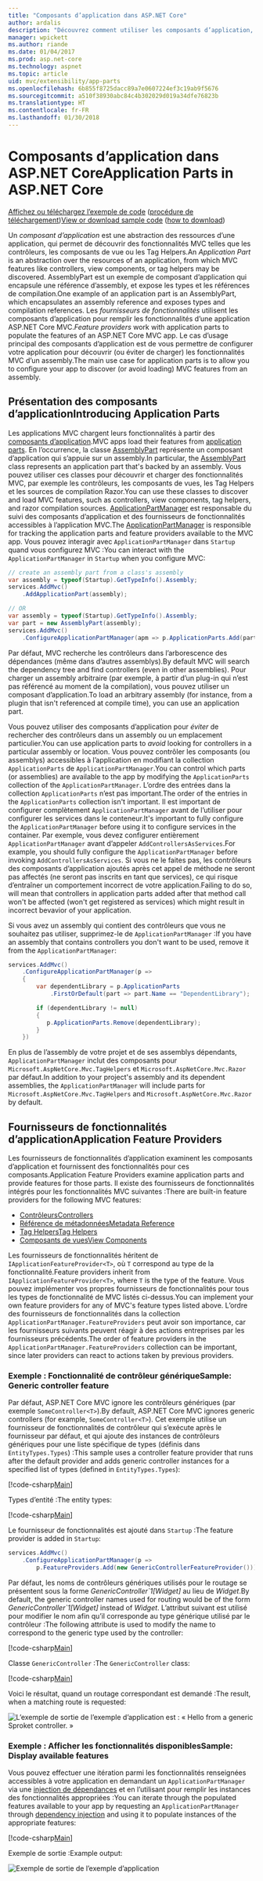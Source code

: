 ```yaml
---
title: "Composants d’application dans ASP.NET Core"
author: ardalis
description: "Découvrez comment utiliser les composants d’application, c’est-à-dire les abstractions des ressources d’une application, pour configurer celle-ci afin qu’elle découvre (ou évite de charger) les fonctionnalités d’un assembly."
manager: wpickett
ms.author: riande
ms.date: 01/04/2017
ms.prod: asp.net-core
ms.technology: aspnet
ms.topic: article
uid: mvc/extensibility/app-parts
ms.openlocfilehash: 6b855f8725dacc89a7e0607224ef3c19ab9f5676
ms.sourcegitcommit: a510f38930abc84c4b302029d019a34dfe76823b
ms.translationtype: HT
ms.contentlocale: fr-FR
ms.lasthandoff: 01/30/2018
---
```

# <a name="application-parts-in-aspnet-core"></a><span data-ttu-id="b4c0e-103">Composants d’application dans ASP.NET Core</span><span class="sxs-lookup"><span data-stu-id="b4c0e-103">Application Parts in ASP.NET Core</span></span>

<span data-ttu-id="b4c0e-104">[Affichez ou téléchargez l’exemple de code](https://github.com/aspnet/Docs/tree/master/aspnetcore/mvc/advanced/app-parts/sample) ([procédure de téléchargement](xref:tutorials/index#how-to-download-a-sample))</span><span class="sxs-lookup"><span data-stu-id="b4c0e-104">[View or download sample code](https://github.com/aspnet/Docs/tree/master/aspnetcore/mvc/advanced/app-parts/sample) ([how to download](xref:tutorials/index#how-to-download-a-sample))</span></span>

<span data-ttu-id="b4c0e-105">Un *composant d’application* est une abstraction des ressources d’une application, qui permet de découvrir des fonctionnalités MVC telles que les contrôleurs, les composants de vue ou les Tag Helpers.</span><span class="sxs-lookup"><span data-stu-id="b4c0e-105">An *Application Part* is an abstraction over the resources of an application, from which MVC features like controllers, view components, or tag helpers may be discovered.</span></span> <span data-ttu-id="b4c0e-106">AssemblyPart est un exemple de composant d’application qui encapsule une référence d’assembly, et expose les types et les références de compilation.</span><span class="sxs-lookup"><span data-stu-id="b4c0e-106">One example of an application part is an AssemblyPart, which encapsulates an assembly reference and exposes types and compilation references.</span></span> <span data-ttu-id="b4c0e-107">Les *fournisseurs de fonctionnalités* utilisent les composants d’application pour remplir les fonctionnalités d’une application ASP.NET Core MVC.</span><span class="sxs-lookup"><span data-stu-id="b4c0e-107">*Feature providers* work with application parts to populate the features of an ASP.NET Core MVC app.</span></span> <span data-ttu-id="b4c0e-108">Le cas d’usage principal des composants d’application est de vous permettre de configurer votre application pour découvrir (ou éviter de charger) les fonctionnalités MVC d’un assembly.</span><span class="sxs-lookup"><span data-stu-id="b4c0e-108">The main use case for application parts is to allow you to configure your app to discover (or avoid loading) MVC features from an assembly.</span></span>

## <a name="introducing-application-parts"></a><span data-ttu-id="b4c0e-109">Présentation des composants d’application</span><span class="sxs-lookup"><span data-stu-id="b4c0e-109">Introducing Application Parts</span></span>

<span data-ttu-id="b4c0e-110">Les applications MVC chargent leurs fonctionnalités à partir des [composants d’application](/aspnet/core/api/microsoft.aspnetcore.mvc.applicationparts.applicationpart).</span><span class="sxs-lookup"><span data-stu-id="b4c0e-110">MVC apps load their features from [application parts](/aspnet/core/api/microsoft.aspnetcore.mvc.applicationparts.applicationpart).</span></span> <span data-ttu-id="b4c0e-111">En l’occurrence, la classe [AssemblyPart](/aspnet/core/api/microsoft.aspnetcore.mvc.applicationparts.assemblypart#Microsoft_AspNetCore_Mvc_ApplicationParts_AssemblyPart) représente un composant d’application qui s’appuie sur un assembly.</span><span class="sxs-lookup"><span data-stu-id="b4c0e-111">In particular, the [AssemblyPart](/aspnet/core/api/microsoft.aspnetcore.mvc.applicationparts.assemblypart#Microsoft_AspNetCore_Mvc_ApplicationParts_AssemblyPart) class represents an application part that's backed by an assembly.</span></span> <span data-ttu-id="b4c0e-112">Vous pouvez utiliser ces classes pour découvrir et charger des fonctionnalités MVC, par exemple les contrôleurs, les composants de vues, les Tag Helpers et les sources de compilation Razor.</span><span class="sxs-lookup"><span data-stu-id="b4c0e-112">You can use these classes to discover and load MVC features, such as controllers, view components, tag helpers, and razor compilation sources.</span></span> <span data-ttu-id="b4c0e-113">[ApplicationPartManager](/aspnet/core/api/microsoft.aspnetcore.mvc.applicationparts.applicationpartmanager) est responsable du suivi des composants d’application et des fournisseurs de fonctionnalités accessibles à l’application MVC.</span><span class="sxs-lookup"><span data-stu-id="b4c0e-113">The [ApplicationPartManager](/aspnet/core/api/microsoft.aspnetcore.mvc.applicationparts.applicationpartmanager) is responsible for tracking the application parts and feature providers available to the MVC app.</span></span> <span data-ttu-id="b4c0e-114">Vous pouvez interagir avec `ApplicationPartManager` dans `Startup` quand vous configurez MVC :</span><span class="sxs-lookup"><span data-stu-id="b4c0e-114">You can interact with the `ApplicationPartManager` in `Startup` when you configure MVC:</span></span>

```csharp
// create an assembly part from a class's assembly
var assembly = typeof(Startup).GetTypeInfo().Assembly;
services.AddMvc()
    .AddApplicationPart(assembly);

// OR
var assembly = typeof(Startup).GetTypeInfo().Assembly;
var part = new AssemblyPart(assembly);
services.AddMvc()
    .ConfigureApplicationPartManager(apm => p.ApplicationParts.Add(part));
```

<span data-ttu-id="b4c0e-115">Par défaut, MVC recherche les contrôleurs dans l’arborescence des dépendances (même dans d’autres assemblys).</span><span class="sxs-lookup"><span data-stu-id="b4c0e-115">By default MVC will search the dependency tree and find controllers (even in other assemblies).</span></span> <span data-ttu-id="b4c0e-116">Pour charger un assembly arbitraire (par exemple, à partir d’un plug-in qui n’est pas référencé au moment de la compilation), vous pouvez utiliser un composant d’application.</span><span class="sxs-lookup"><span data-stu-id="b4c0e-116">To load an arbitrary assembly (for instance, from a plugin that isn't referenced at compile time), you can use an application part.</span></span>

<span data-ttu-id="b4c0e-117">Vous pouvez utiliser des composants d’application pour *éviter* de rechercher des contrôleurs dans un assembly ou un emplacement particulier.</span><span class="sxs-lookup"><span data-stu-id="b4c0e-117">You can use application parts to *avoid* looking for controllers in a particular assembly or location.</span></span> <span data-ttu-id="b4c0e-118">Vous pouvez contrôler les composants (ou assemblys) accessibles à l’application en modifiant la collection `ApplicationParts` de `ApplicationPartManager`.</span><span class="sxs-lookup"><span data-stu-id="b4c0e-118">You can control which parts (or assemblies) are available to the app by modifying the `ApplicationParts` collection of the `ApplicationPartManager`.</span></span> <span data-ttu-id="b4c0e-119">L’ordre des entrées dans la collection `ApplicationParts` n’est pas important.</span><span class="sxs-lookup"><span data-stu-id="b4c0e-119">The order of the entries in the `ApplicationParts` collection isn't important.</span></span> <span data-ttu-id="b4c0e-120">Il est important de configurer complètement `ApplicationPartManager` avant de l’utiliser pour configurer les services dans le conteneur.</span><span class="sxs-lookup"><span data-stu-id="b4c0e-120">It's important to fully configure the `ApplicationPartManager` before using it to configure services in the container.</span></span> <span data-ttu-id="b4c0e-121">Par exemple, vous devez configurer entièrement `ApplicationPartManager` avant d’appeler `AddControllersAsServices`.</span><span class="sxs-lookup"><span data-stu-id="b4c0e-121">For example, you should fully configure the `ApplicationPartManager` before invoking `AddControllersAsServices`.</span></span> <span data-ttu-id="b4c0e-122">Si vous ne le faites pas, les contrôleurs des composants d’application ajoutés après cet appel de méthode ne seront pas affectés (ne seront pas inscrits en tant que services), ce qui risque d’entraîner un comportement incorrect de votre application.</span><span class="sxs-lookup"><span data-stu-id="b4c0e-122">Failing to do so, will mean that controllers in application parts added after that method call won't be affected (won't get registered as services) which might result in incorrect bevavior of your application.</span></span>

<span data-ttu-id="b4c0e-123">Si vous avez un assembly qui contient des contrôleurs que vous ne souhaitez pas utiliser, supprimez-le de `ApplicationPartManager` :</span><span class="sxs-lookup"><span data-stu-id="b4c0e-123">If you have an assembly that contains controllers you don't want to be used, remove it from the `ApplicationPartManager`:</span></span>

```csharp
services.AddMvc()
    .ConfigureApplicationPartManager(p =>
    {
        var dependentLibrary = p.ApplicationParts
            .FirstOrDefault(part => part.Name == "DependentLibrary");

        if (dependentLibrary != null)
        {
           p.ApplicationParts.Remove(dependentLibrary);
        }
    })
```

<span data-ttu-id="b4c0e-124">En plus de l’assembly de votre projet et de ses assemblys dépendants, `ApplicationPartManager` inclut des composants pour `Microsoft.AspNetCore.Mvc.TagHelpers` et `Microsoft.AspNetCore.Mvc.Razor` par défaut.</span><span class="sxs-lookup"><span data-stu-id="b4c0e-124">In addition to your project's assembly and its dependent assemblies, the `ApplicationPartManager` will include parts for `Microsoft.AspNetCore.Mvc.TagHelpers` and `Microsoft.AspNetCore.Mvc.Razor` by default.</span></span>

## <a name="application-feature-providers"></a><span data-ttu-id="b4c0e-125">Fournisseurs de fonctionnalités d’application</span><span class="sxs-lookup"><span data-stu-id="b4c0e-125">Application Feature Providers</span></span>

<span data-ttu-id="b4c0e-126">Les fournisseurs de fonctionnalités d’application examinent les composants d’application et fournissent des fonctionnalités pour ces composants.</span><span class="sxs-lookup"><span data-stu-id="b4c0e-126">Application Feature Providers examine application parts and provide features for those parts.</span></span> <span data-ttu-id="b4c0e-127">Il existe des fournisseurs de fonctionnalités intégrés pour les fonctionnalités MVC suivantes :</span><span class="sxs-lookup"><span data-stu-id="b4c0e-127">There are built-in feature providers for the following MVC features:</span></span>

* [<span data-ttu-id="b4c0e-128">Contrôleurs</span><span class="sxs-lookup"><span data-stu-id="b4c0e-128">Controllers</span></span>](https://docs.microsoft.com/aspnet/core/api/microsoft.aspnetcore.mvc.controllers.controllerfeatureprovider)
* [<span data-ttu-id="b4c0e-129">Référence de métadonnées</span><span class="sxs-lookup"><span data-stu-id="b4c0e-129">Metadata Reference</span></span>](https://docs.microsoft.com/aspnet/core/api/microsoft.aspnetcore.mvc.razor.compilation.metadatareferencefeatureprovider)
* [<span data-ttu-id="b4c0e-130">Tag Helpers</span><span class="sxs-lookup"><span data-stu-id="b4c0e-130">Tag Helpers</span></span>](https://docs.microsoft.com/aspnet/core/api/microsoft.aspnetcore.mvc.razor.taghelpers.taghelperfeatureprovider)
* [<span data-ttu-id="b4c0e-131">Composants de vues</span><span class="sxs-lookup"><span data-stu-id="b4c0e-131">View Components</span></span>](https://docs.microsoft.com/aspnet/core/api/microsoft.aspnetcore.mvc.viewcomponents.viewcomponentfeatureprovider)

<span data-ttu-id="b4c0e-132">Les fournisseurs de fonctionnalités héritent de `IApplicationFeatureProvider<T>`, où `T` correspond au type de la fonctionnalité.</span><span class="sxs-lookup"><span data-stu-id="b4c0e-132">Feature providers inherit from `IApplicationFeatureProvider<T>`, where `T` is the type of the feature.</span></span> <span data-ttu-id="b4c0e-133">Vous pouvez implémenter vos propres fournisseurs de fonctionnalités pour tous les types de fonctionnalité de MVC listés ci-dessus.</span><span class="sxs-lookup"><span data-stu-id="b4c0e-133">You can implement your own feature providers for any of MVC's feature types listed above.</span></span> <span data-ttu-id="b4c0e-134">L’ordre des fournisseurs de fonctionnalités dans la collection `ApplicationPartManager.FeatureProviders` peut avoir son importance, car les fournisseurs suivants peuvent réagir à des actions entreprises par les fournisseurs précédents.</span><span class="sxs-lookup"><span data-stu-id="b4c0e-134">The order of feature providers in the `ApplicationPartManager.FeatureProviders` collection can be important, since later providers can react to actions taken by previous providers.</span></span>

### <a name="sample-generic-controller-feature"></a><span data-ttu-id="b4c0e-135">Exemple : Fonctionnalité de contrôleur générique</span><span class="sxs-lookup"><span data-stu-id="b4c0e-135">Sample: Generic controller feature</span></span>

<span data-ttu-id="b4c0e-136">Par défaut, ASP.NET Core MVC ignore les contrôleurs génériques (par exemple `SomeController<T>`).</span><span class="sxs-lookup"><span data-stu-id="b4c0e-136">By default, ASP.NET Core MVC ignores generic controllers (for example, `SomeController<T>`).</span></span> <span data-ttu-id="b4c0e-137">Cet exemple utilise un fournisseur de fonctionnalités de contrôleur qui s’exécute après le fournisseur par défaut, et qui ajoute des instances de contrôleurs génériques pour une liste spécifique de types (définis dans `EntityTypes.Types`) :</span><span class="sxs-lookup"><span data-stu-id="b4c0e-137">This sample uses a controller feature provider that runs after the default provider and adds generic controller instances for a specified list of types (defined in `EntityTypes.Types`):</span></span>

[!code-csharp[Main](./app-parts/sample/AppPartsSample/GenericControllerFeatureProvider.cs?highlight=13&range=18-36)]

<span data-ttu-id="b4c0e-138">Types d’entité :</span><span class="sxs-lookup"><span data-stu-id="b4c0e-138">The entity types:</span></span>

[!code-csharp[Main](./app-parts/sample/AppPartsSample/Model/EntityTypes.cs?range=6-16)]

<span data-ttu-id="b4c0e-139">Le fournisseur de fonctionnalités est ajouté dans `Startup` :</span><span class="sxs-lookup"><span data-stu-id="b4c0e-139">The feature provider is added in `Startup`:</span></span>

```csharp
services.AddMvc()
    .ConfigureApplicationPartManager(p => 
        p.FeatureProviders.Add(new GenericControllerFeatureProvider()));
```

<span data-ttu-id="b4c0e-140">Par défaut, les noms de contrôleurs génériques utilisés pour le routage se présentent sous la forme *GenericController\`1[Widget]* au lieu de *Widget*.</span><span class="sxs-lookup"><span data-stu-id="b4c0e-140">By default, the generic controller names used for routing would be of the form *GenericController\`1[Widget]* instead of *Widget*.</span></span> <span data-ttu-id="b4c0e-141">L’attribut suivant est utilisé pour modifier le nom afin qu’il corresponde au type générique utilisé par le contrôleur :</span><span class="sxs-lookup"><span data-stu-id="b4c0e-141">The following attribute is used to modify the name to correspond to the generic type used by the controller:</span></span>

[!code-csharp[Main](./app-parts/sample/AppPartsSample/GenericControllerNameConvention.cs)]

<span data-ttu-id="b4c0e-142">Classe `GenericController` :</span><span class="sxs-lookup"><span data-stu-id="b4c0e-142">The `GenericController` class:</span></span>

[!code-csharp[Main](./app-parts/sample/AppPartsSample/GenericController.cs?highlight=5-6)]

<span data-ttu-id="b4c0e-143">Voici le résultat, quand un routage correspondant est demandé :</span><span class="sxs-lookup"><span data-stu-id="b4c0e-143">The result, when a matching route is requested:</span></span>

![L’exemple de sortie de l’exemple d’application est : « Hello from a generic Sproket controller. »](app-parts/_static/generic-controller.png)

### <a name="sample-display-available-features"></a><span data-ttu-id="b4c0e-145">Exemple : Afficher les fonctionnalités disponibles</span><span class="sxs-lookup"><span data-stu-id="b4c0e-145">Sample: Display available features</span></span>

<span data-ttu-id="b4c0e-146">Vous pouvez effectuer une itération parmi les fonctionnalités renseignées accessibles à votre application en demandant un `ApplicationPartManager` via une [injection de dépendances](../../fundamentals/dependency-injection.md) et en l’utilisant pour remplir les instances des fonctionnalités appropriées :</span><span class="sxs-lookup"><span data-stu-id="b4c0e-146">You can iterate through the populated features available to your app by requesting an `ApplicationPartManager` through [dependency injection](../../fundamentals/dependency-injection.md) and using it to populate instances of the appropriate features:</span></span>

[!code-csharp[Main](./app-parts/sample/AppPartsSample/Controllers/FeaturesController.cs?highlight=16,25-27)]

<span data-ttu-id="b4c0e-147">Exemple de sortie :</span><span class="sxs-lookup"><span data-stu-id="b4c0e-147">Example output:</span></span>

![Exemple de sortie de l’exemple d’application](app-parts/_static/available-features.png)
